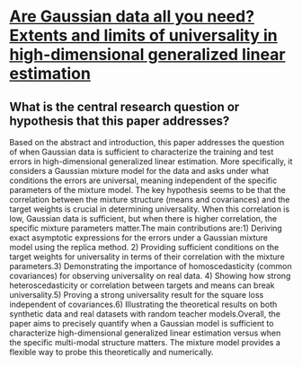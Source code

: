 # [Are Gaussian data all you need? Extents and limits of universality in   high-dimensional generalized linear estimation](https://arxiv.org/abs/2302.08923)

## What is the central research question or hypothesis that this paper addresses?

Based on the abstract and introduction, this paper addresses the question of when Gaussian data is sufficient to characterize the training and test errors in high-dimensional generalized linear estimation. More specifically, it considers a Gaussian mixture model for the data and asks under what conditions the errors are universal, meaning independent of the specific parameters of the mixture model. The key hypothesis seems to be that the correlation between the mixture structure (means and covariances) and the target weights is crucial in determining universality. When this correlation is low, Gaussian data is sufficient, but when there is higher correlation, the specific mixture parameters matter.The main contributions are:1) Deriving exact asymptotic expressions for the errors under a Gaussian mixture model using the replica method. 2) Providing sufficient conditions on the target weights for universality in terms of their correlation with the mixture parameters.3) Demonstrating the importance of homoscedasticity (common covariances) for observing universality on real data. 4) Showing how strong heteroscedasticity or correlation between targets and means can break universality.5) Proving a strong universality result for the square loss independent of covariances.6) Illustrating the theoretical results on both synthetic data and real datasets with random teacher models.Overall, the paper aims to precisely quantify when a Gaussian model is sufficient to characterize high-dimensional generalized linear estimation versus when the specific multi-modal structure matters. The mixture model provides a flexible way to probe this theoretically and numerically.

